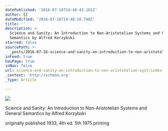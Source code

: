 ```yaml
---
datePublished: '2016-07-16T14:48:43.162Z'
author: []
dateModified: '2016-07-16T14:48:10.740Z'
title: ''
description: >-
  Science and Sanity: An Introduction to Non-Aristotelian Systems and General
  Semantics by Alfred Korzybski
starred: false
sourcePath: >-
  _posts/2016-07-16-science-and-sanity-an-introduction-to-non-aristotelian-syst.md
inFeed: true
hasPage: true
inNav: false
url: science-and-sanity-an-introduction-to-non-aristotelian-syst/index.html
_context: 'http://schema.org'
_type: Article

---
```

![](https://the-grid-user-content.s3-us-west-2.amazonaws.com/76f9b019-f5a9-46f6-b07c-996a32ff357c.jpg)

Science and Sanity: An Introduction to Non-Aristotelian Systems and General Semantics by Alfred Korzybski

originally published 1933, 4th ed. 5th 1975 printing